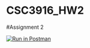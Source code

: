 # CSC3916_HW2

#Assignment 2

[![Run in Postman](https://run.pstmn.io/button.svg)](https://app.getpostman.com/run-collection/911a6fae282859328345)
